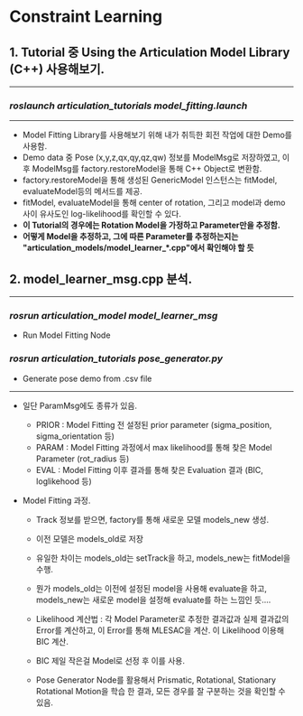 # Constraint Learning

## 1. Tutorial 중 Using the Articulation Model Library (C++) 사용해보기. 
---

### ***roslaunch articulation_tutorials model_fitting.launch***
---

* Model Fitting Library를 사용해보기 위해 내가 취득한 회전 작업에 대한 Demo를 사용함. 
* Demo data 중 Pose (x,y,z,qx,qy,qz,qw) 정보를 ModelMsg로 저장하였고, 이후 ModelMsg를 factory.restoreModel을 통해 C++ Object로 변환함. 
* factory.restoreModel을 통해 생성된 GenericModel 인스턴스는 fitModel, evaluateModel등의 메서드를 제공. 
* fitModel, evaluateModel을 통해 center of rotation, 그리고 model과 demo 사이 유사도인 log-likelihood를 확인할 수 있다. 
* **이 Tutorial의 경우에는 Rotation Model을 가정하고 Parameter만을 추정함.**
* **어떻게 Model을 추정하고, 그에 따른 Parameter를 추정하는지는 "articulation_models/model_learner_*.cpp"에서 확인해야 할 듯**


## 2. model_learner_msg.cpp 분석. 
---

### ***rosrun articulation_model model_learner_msg***
 - Run Model Fitting Node

### ***rosrun articulation_tutorials pose_generator.py***
 - Generate pose demo from .csv file
---

* 일단 ParamMsg에도 종류가 있음. 

    * PRIOR : Model Fitting 전 설정된 prior parameter (sigma_position, sigma_orientation 등)
    * PARAM : Model Fitting 과정에서 max likelihood를 통해 찾은 Model Parameter (rot_radius 등)
    * EVAL : Model Fitting 이후 결과를 통해 찾은 Evaluation 결과 (BIC, loglikehood 등)

* Model Fitting 과정. 

    * Track 정보를 받으면, factory를 통해 새로운 모델 models_new 생성. 
    * 이전 모델은 models_old로 저장

    * 유일한 차이는 models_old는 setTrack을 하고, models_new는 fitModel을 수행. 
    * 뭔가 models_old는 이전에 설정된 model을 사용해 evaluate을 하고, models_new는 새로운 model을 설정해 evaluate를 하는 느낌인 듯....

    * Likelihood 계산법 : 각 Model Parameter로 추정한 결과값과 실제 결과값의 Error를 계산하고, 이 Error를 통해 MLESAC을 계산. 이 Likelihood 이용해 BIC 계산. 

    * BIC 제일 작은걸 Model로 선정 후 이를 사용. 

    * Pose Generator Node를 활용해서 Prismatic, Rotational, Stationary Rotational Motion을 학습 한 결과, 모든 경우를 잘 구분하는 것을 확인할 수 있음. 
